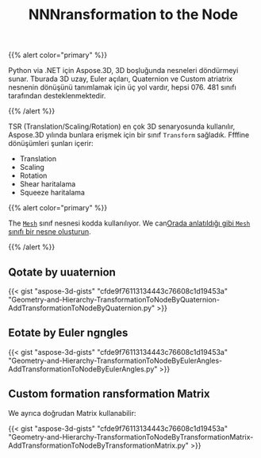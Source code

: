 ﻿---
title: NNNransformation to the Node
type: docs
weight: 30
url: /tr/python-net/adding-transformation-to-the-node/
description: TSR (Translation/Scaling/Rotation) en çok 3D senaryosunda kullanılır, bunları Aspose.3D 'te erişmek için bir sınıf Transform sağladık.
---
{{% alert color="primary" %}}

Python via .NET için Aspose.3D, 3D boşluğunda nesneleri döndürmeyi sunar. Tburada 3D uzay, Euler açıları, Quaternion ve Custom atriatrix nesnenin dönüşünü tanımlamak için üç yol vardır, hepsi 076. 481 sınıfı tarafından desteklenmektedir.

{{% /alert %}}

TSR (Translation/Scaling/Rotation) en çok 3D senaryosunda kullanılır, Aspose.3D yılında bunlara erişmek için bir sınıf `Transform` sağladık. Ffffine dönüşümleri şunları içerir:

- Translation
- Scaling
- Rotation
- Shear haritalama
- Squeeze haritalama

{{% alert color="primary" %}}

The [`Mesh`](https://reference.aspose.com/3d/net/aspose.threed.entities/mesh) sınıf nesnesi kodda kullanılıyor. We can[Orada anlatıldığı gibi `Mesh` sınıfı bir nesne oluşturun](/3d/tr/net/create-3d-mesh-and-scene/).

{{% /alert %}}
## **Qotate by uuaternion**
{{< gist "aspose-3d-gists" "cfde9f76113134443c76608c1d19453a" "Geometry-and-Hierarchy-TransformationToNodeByQuaternion-AddTransformationToNodeByQuaternion.py" >}}
## **Eotate by Euler ngngles**
{{< gist "aspose-3d-gists" "cfde9f76113134443c76608c1d19453a" "Geometry-and-Hierarchy-TransformationToNodeByEulerAngles-AddTransformationToNodeByEulerAngles.py" >}}
## **Custom formation ransformation Matrix**
We ayrıca doğrudan Matrix kullanabilir:

{{< gist "aspose-3d-gists" "cfde9f76113134443c76608c1d19453a" "Geometry-and-Hierarchy-TransformationToNodeByTransformationMatrix-AddTransformationToNodeByTransformationMatrix.py" >}}
